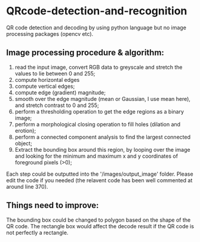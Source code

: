 # QRcode-detection-and-recognition

QR code detection and decoding by using python language but no image processing packages (opencv etc).

## Image processing procedure & algorithm:
1. read the input image, convert RGB data to greyscale and stretch the values to lie between 0 and 255;
2. compute horizontal edges
3. compute vertical edges;
4. compute edge (gradient) magnitude;
5. smooth over the edge magnitude (mean or Gaussian, I use mean here), and stretch contrast to 0 and 255;
6. perform a thresholding operation to get the edge regions as a binary image;
7. perform a morphological closing operation to fill holes (dilation and erotion);
8. perform a connected component analysis to find the largest connected object;
9. Extract the bounding box around this region, by looping over the image and looking for the minimum and maximum x and y coordinates of foreground pixels (>0);

Each step could be outputted into the '/images/output_image' folder. Please edit the code if you needed (the relavent code has been well commented at around line 370).

## Things need to improve:
The bounding box could be changed to polygon based on the shape of the QR code.
The rectangle box would affect the decode result if the QR code is not perfectly a rectangle.
